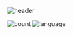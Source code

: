 ![header](https://capsule-render.vercel.app/api?type=Waving&color=timeAuto&height=300&section=header&text=I\'m%20DesnLee&animation=fadeIn)

![count](https://github-readme-stats.vercel.app/api?username=desnlee&count_private=true&show_icons=true&theme=Gradient)
![language](https://github-readme-stats.vercel.app/api/top-langs/?username=desnlee&theme=blue-green)
